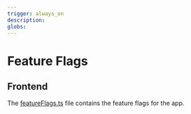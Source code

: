 ```yaml
---
trigger: always_on
description: 
globs: 
---
```

# Feature Flags
## Frontend
The [featureFlags.ts](mdc:apps/webapp/src/lib/featureFlags.ts) file contains the feature flags for the app.